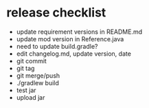release checklist
=================
- update requirement versions in README.md
- update mod version in Reference.java
- need to update build.gradle?
- edit changelog.md, update version, date
- git commit
- git tag
- git merge/push
- ./gradlew build
- test jar
- upload jar
